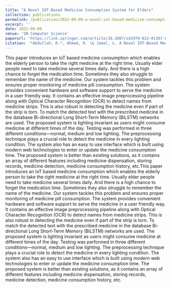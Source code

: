 ```yaml
---
title: "A Novel IOT-Based Medicine Consumption System for Elders"
collection: publications
permalink: /publication/2022-09-09-a-novel-iot-based-medicine-consumption-system-for-elders
excerpt: ''
date: 2022-09-09
venue: 'SN Computer Science'
paperurl: 'https://link.springer.com/article/10.1007/s42979-022-01367-8'
citation: '*Abdullah, R.*, Ahmed, R. \& Jamal, L. A Novel IOT-Based Medicine Consumption System for Elders. SN COMPUT. SCI. 3, 471 (2022). https://doi.org/10.1007/s42979-022-01367-8.'
---
```

This paper introduces an IoT based medicine consumption which enables the elderly person to take the right medicine at the right time. Usually elder people need to take medicine several times daily. And there is a high chance to forget the medication time. Sometimes they also struggle to remember the name of the medicine. Our system tackles this problem and ensures proper monitoring of medicine pill consumption. The system provides convenient hardware and software support to serve the medicine in a user friendly way. It contains an effective image preprocessing pipeline along with Optical Character Recognition (OCR) to detect names from medicine strips. This is also robust in detecting the medicine even if part of the strip is torn. To match the detected text with the prescribed medicine in the database Bi-directional Long Short-Term Memory (BiLSTM) networks are used. The proposed system is lighting invariant as users might consume medicine at different times of the day. Testing was performed in three different conditions—normal, medium and low lighting. The preprocessing technique plays a crucial role to detect the medicine in every lighting condition. The system also has an easy to use interface which is built using modern web technologies to enter or update the medicine consumption time. The proposed system is better than existing solutions, as it contains an array of different features including medicine dispensation, storing records, medicine detection, medicine consumption history, etc.This paper introduces an IoT based medicine consumption which enables the elderly person to take the right medicine at the right time. Usually elder people need to take medicine several times daily. And there is a high chance to forget the medication time. Sometimes they also struggle to remember the name of the medicine. Our system tackles this problem and ensures proper monitoring of medicine pill consumption. The system provides convenient hardware and software support to serve the medicine in a user friendly way. It contains an effective image preprocessing pipeline along with Optical Character Recognition (OCR) to detect names from medicine strips. This is also robust in detecting the medicine even if part of the strip is torn. To match the detected text with the prescribed medicine in the database Bi-directional Long Short-Term Memory (BiLSTM) networks are used. The proposed system is lighting invariant as users might consume medicine at different times of the day. Testing was performed in three different conditions—normal, medium and low lighting. The preprocessing technique plays a crucial role to detect the medicine in every lighting condition. The system also has an easy to use interface which is built using modern web technologies to enter or update the medicine consumption time. The proposed system is better than existing solutions, as it contains an array of different features including medicine dispensation, storing records, medicine detection, medicine consumption history, etc.

